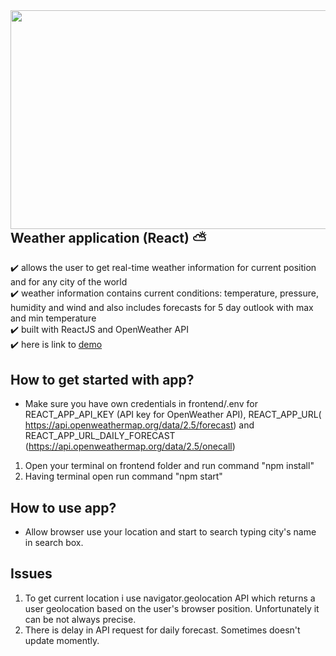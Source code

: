 <img src="https://user-images.githubusercontent.com/102720711/203282659-4a5e7ae5-2bc6-49b5-ac51-d779fe357d6c.png" width="550" height="350" align = "right" margin-top = "100"/> 

## Weather application (React) :partly_sunny:

:heavy_check_mark: allows the user to get real-time  weather information for current position and for any city of the world</br>
:heavy_check_mark: weather information contains current conditions: temperature, pressure, humidity and wind and also includes forecasts for 5 day outlook with max and min temperature</br>
:heavy_check_mark: built with ReactJS and OpenWeather API </br>
:heavy_check_mark: here is link to [demo](https://blossomingiris.github.io/react-weather-app/)


## How to get started with app?
- Make sure you have own credentials in frontend/.env for REACT_APP_API_KEY (API key for OpenWeather API),  REACT_APP_URL( https://api.openweathermap.org/data/2.5/forecast) and REACT_APP_URL_DAILY_FORECAST (https://api.openweathermap.org/data/2.5/onecall)
1. Open your terminal on frontend folder and run command "npm install"
3. Having terminal open run command "npm start"

## How to use app? 
- Allow browser use your location and start to search typing city's name in search box.

## Issues
1. To get current location i use navigator.geolocation API which returns a user geolocation based on the user's browser position. Unfortunately it can be not always precise. 
2. There is delay in API request for daily forecast. Sometimes doesn't update momently.
